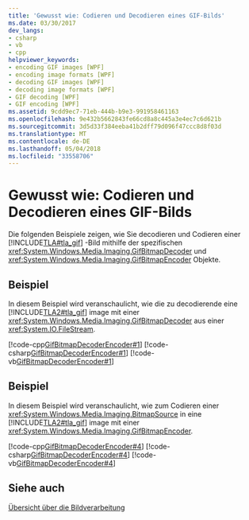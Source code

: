 ```yaml
---
title: 'Gewusst wie: Codieren und Decodieren eines GIF-Bilds'
ms.date: 03/30/2017
dev_langs:
- csharp
- vb
- cpp
helpviewer_keywords:
- encoding GIF images [WPF]
- encoding image formats [WPF]
- decoding GIF images [WPF]
- decoding image formats [WPF]
- GIF decoding [WPF]
- GIF encoding [WPF]
ms.assetid: 9cdd9ec7-71eb-444b-b9e3-991958461163
ms.openlocfilehash: 9e432b5662843fe66cd8a8c445a3e4ec7c6d621b
ms.sourcegitcommit: 3d5d33f384eeba41b2dff79d096f47ccc8d8f03d
ms.translationtype: MT
ms.contentlocale: de-DE
ms.lasthandoff: 05/04/2018
ms.locfileid: "33558706"
---
```

# <a name="how-to-encode-and-decode-a-gif-image"></a>Gewusst wie: Codieren und Decodieren eines GIF-Bilds
Die folgenden Beispiele zeigen, wie Sie decodieren und Codieren einer [!INCLUDE[TLA#tla_gif](../../../../includes/tlasharptla-gif-md.md)] -Bild mithilfe der spezifischen <xref:System.Windows.Media.Imaging.GifBitmapDecoder> und <xref:System.Windows.Media.Imaging.GifBitmapEncoder> Objekte.  
  
## <a name="example"></a>Beispiel  
 In diesem Beispiel wird veranschaulicht, wie die zu decodierende eine [!INCLUDE[TLA2#tla_gif](../../../../includes/tla2sharptla-gif-md.md)] image mit einer <xref:System.Windows.Media.Imaging.GifBitmapDecoder> aus einer <xref:System.IO.FileStream>.  
  
 [!code-cpp[GifBitmapDecoderEncoder#1](../../../../samples/snippets/cpp/VS_Snippets_Wpf/GifBitmapDecoderEncoder/CPP/GifEncoderDecoder.cpp#1)]
 [!code-csharp[GifBitmapDecoderEncoder#1](../../../../samples/snippets/csharp/VS_Snippets_Wpf/GifBitmapDecoderEncoder/CSharp/GifEncoderDecoder.cs#1)]
 [!code-vb[GifBitmapDecoderEncoder#1](../../../../samples/snippets/visualbasic/VS_Snippets_Wpf/GifBitmapDecoderEncoder/VB/GifEncoderDecoder.vb#1)]  
  
## <a name="example"></a>Beispiel  
 In diesem Beispiel wird veranschaulicht, wie zum Codieren einer <xref:System.Windows.Media.Imaging.BitmapSource> in eine [!INCLUDE[TLA2#tla_gif](../../../../includes/tla2sharptla-gif-md.md)] image mit einer <xref:System.Windows.Media.Imaging.GifBitmapEncoder>.  
  
 [!code-cpp[GifBitmapDecoderEncoder#4](../../../../samples/snippets/cpp/VS_Snippets_Wpf/GifBitmapDecoderEncoder/CPP/GifEncoderDecoder.cpp#4)]
 [!code-csharp[GifBitmapDecoderEncoder#4](../../../../samples/snippets/csharp/VS_Snippets_Wpf/GifBitmapDecoderEncoder/CSharp/GifEncoderDecoder.cs#4)]
 [!code-vb[GifBitmapDecoderEncoder#4](../../../../samples/snippets/visualbasic/VS_Snippets_Wpf/GifBitmapDecoderEncoder/VB/GifEncoderDecoder.vb#4)]  
  
## <a name="see-also"></a>Siehe auch  
 [Übersicht über die Bildverarbeitung](../../../../docs/framework/wpf/graphics-multimedia/imaging-overview.md)
